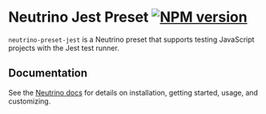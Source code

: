 # Neutrino Jest Preset [![NPM version][npm-image]][npm-url]

`neutrino-preset-jest` is a Neutrino preset that supports testing JavaScript projects with the Jest test runner.

## Documentation

See the [Neutrino docs](http://neutrino.js.org/presets/neutrino-preset-jest/)
for details on installation, getting started, usage, and customizing.

[npm-image]: https://badge.fury.io/js/neutrino-preset-jest.svg
[npm-url]: https://npmjs.org/package/neutrino-preset-jest
